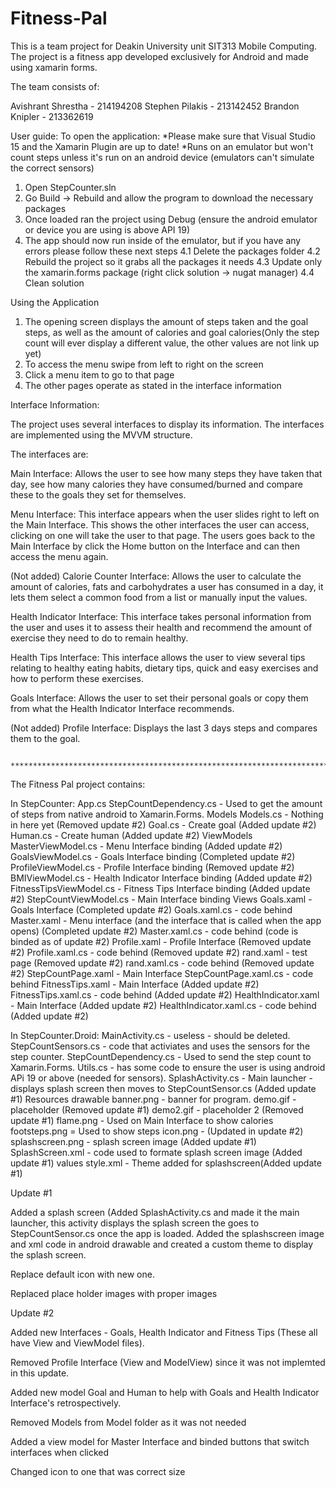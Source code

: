 # Fitness-Pal
This is a team project for Deakin University unit SIT313 Mobile Computing. The project is a fitness app developed exclusively for Android and made using xamarin forms.

The team consists of:

Avishrant Shrestha - 214194208
Stephen Pilakis - 213142452
Brandon Knipler - 213362619

User guide:
To open the application:
*Please make sure that Visual Studio 15 and the Xamarin Plugin are up to date!
*Runs on an emulator but won't count steps unless it's run on an android device (emulators can't simulate the correct sensors)
1. Open StepCounter.sln
2. Go Build -> Rebuild and allow the program to download the necessary packages
3. Once loaded ran the project using Debug (ensure the android emulator or device you are using is above API 19)
4. The app should now run inside of the emulator, but if you have any errors please follow these next steps
    4.1 Delete the packages folder 
    4.2 Rebuild the project so it grabs all the packages it needs 
    4.3 Update only the xamarin.forms package (right click solution -> nugat manager) 
    4.4 Clean solution

Using the Application
1. The opening screen displays the amount of steps taken and the goal steps, as well as the amount of calories and goal calories(Only the step count will ever display a different value, the other values are not link up yet)
2. To access the menu swipe from left to right on the screen
3. Click a menu item to go to that page
4. The other pages operate as stated in the interface information

Interface Information:

The project uses several interfaces to display its information. The interfaces are implemented using the MVVM structure.

The interfaces are:

Main Interface: Allows the user to see how many steps they have taken that day, see how many calories they have consumed/burned and compare these to the goals they set for themselves.

Menu Interface: This interface appears when the user slides right to left on the Main Interface. This shows the other interfaces the user can access, clicking on one will take the user to that page. The users goes back to the Main Interface by click the Home button on the Interface and can then access the menu again.

(Not added) Calorie Counter Interface: Allows the user to calculate the amount of calories, fats and carbohydrates a user has consumed in a day, it lets them select a common food from a list or manually input the values.

Health Indicator Interface: This interface takes personal information from the user and uses it to assess their health and recommend the amount of exercise they need to do to remain healthy.

Health Tips Interface: This interface allows the user to view several tips relating to healthy eating habits, dietary tips, quick and easy exercises and how to perform these exercises.

Goals Interface: Allows the user to set their personal goals or copy them from what the Health Indicator Interface recommends.

(Not added) Profile Interface: Displays the last 3 days steps and compares them to the goal.

                    ******************************************************************************
                    
The Fitness Pal project contains:

In StepCounter:
App.cs
StepCountDependency.cs - Used to get the amount of steps from native android to Xamarin.Forms.
Models
  Models.cs - Nothing in here yet (Removed update #2)
  Goal.cs - Create goal (Added update #2)
  Human.cs - Create human (Added update #2)
ViewModels
  MasterViewModel.cs - Menu Interface binding (Added update #2)
  GoalsViewModel.cs - Goals Interface binding (Completed update #2)
  ProfileViewModel.cs - Profile Interface binding (Removed update #2)
  BMIViewModel.cs - Health Indicator Interface binding (Added update #2)
  FitnessTipsViewModel.cs - Fitness Tips Interface binding (Added update #2)
  StepCountViewModel.cs - Main Interface binding
Views
  Goals.xaml - Goals Interface (Completed update #2)
  Goals.xaml.cs - code behind
  Master.xaml - Menu interface (and the interface that is called when the app opens) (Completed update #2)
  Master.xaml.cs - code behind (code is binded as of update #2)
  Profile.xaml - Profile Interface (Removed update #2)
  Profile.xaml.cs - code behind (Removed update #2)
  rand.xaml - test page (Removed update #2)
  rand.xaml.cs - code behind (Removed update #2)
  StepCountPage.xaml - Main Interface
  StepCountPage.xaml.cs - code behind
  FitnessTips.xaml - Main Interface (Added update #2)
  FitnessTips.xaml.cs - code behind (Added update #2)
  HealthIndicator.xaml - Main Interface (Added update #2)
  HealthIndicator.xaml.cs - code behind (Added update #2)
  
In StepCounter.Droid:
MainActivity.cs - useless - should be deleted.
StepCountSensors.cs - code that activiates and uses the sensors for the step counter.
StepCountDependency.cs - Used to send the step count to Xamarin.Forms.
Utils.cs - has some code to ensure the user is using android APi 19 or above (needed for sensors).
SplashActivity.cs - Main launcher - displays splash screen then moves to StepCountSensor.cs (Added update #1)
Resources
  drawable
  banner.png - banner for program.
  demo.gif - placeholder (Removed update #1)
  demo2.gif - placeholder 2 (Removed update #1)
  flame.png - Used on Main Interface to show calories
  footsteps.png = Used to show steps
  icon.png - (Updated in update #2)
  splashscreen.png - splash screen image (Added update #1)
  SplashScreen.xml - code used to formate splash screen image  (Added update #1)
  values
    style.xml - Theme added for splashscreen(Added update #1)
  
Update #1

Added a splash screen (Added SplashActivity.cs and made it the main launcher, this activity displays the splash screen the goes to StepCountSensor.cs once the app is loaded. Added the splashscreen image and xml code in android drawable and created a custom theme to display the splash screen.

Replace default icon with new one.

Replaced place holder images with proper images

Update #2

Added new Interfaces - Goals, Health Indicator and Fitness Tips (These all have View and ViewModel files).

Removed Profile Interface (View and ModelView) since it was not implemted in this update.

Added new model Goal and Human to help with Goals and Health Indicator Interface's retrospectively.

Removed Models from Model folder as it was not needed

Added a view model for Master Interface and binded buttons that switch interfaces when clicked

Changed icon to one that was correct size
